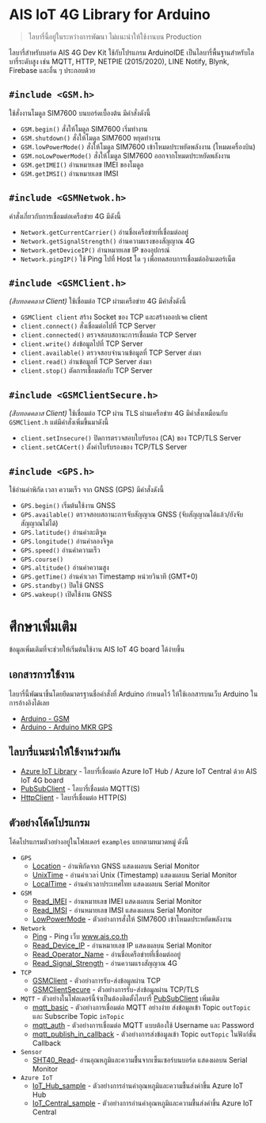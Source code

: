 # AIS IoT 4G Library for Arduino

 > ไลบารี่นี้อยู่ในระหว่างการพัฒนา ไม่แนะนำให้ใช้งานบน Production

ไลบารี่สำหรับบอร์ด AIS 4G Dev Kit ใช้กับโปรแกรม ArduinoIDE เป็นไลบารี่พื้นฐานสำหรับไลบารี่ระดับสูง เช่น MQTT, HTTP, NETPIE (2015/2020), LINE Notify, Blynk, Firebase และอื่น ๆ ประกอบด้วย

## `#include <GSM.h>`

ใช้สั่งงานโมดูล SIM7600 บนบอร์ดเบื้องต้น มีคำสั่งดังนี้

  * `GSM.begin()` สั่งให้โมดูล SIM7600 เริ่มทำงาน
  * `GSM.shutdown()` สั่งให้โมดูล SIM7600 หยุดทำงาน
  * `GSM.lowPowerMode()` สั่งให้โมดูล SIM7600 เข้าโหมดประหยัดพลังงาน (โหมดเครื่องบิน)
  * `GSM.noLowPowerMode()` สั่งให้โมดูล SIM7600 ออกจากโหมดประหยัดพลังงาน
  * `GSM.getIMEI()` อ่านหมายเลข IMEI ของโมดูล
  * `GSM.getIMSI()` อ่านหมายเลข IMSI

## `#include <GSMNetwok.h>`

คำสั่งเกี่ยวกับการเชื่อมต่อเครือข่าย 4G มีดังนี้

  * `Network.getCurrentCarrier()` อ่านชื่อเครือข่ายที่เชื่อมต่ออยู่
  * `Network.getSignalStrength()` อ่านความแรงของสัญญาณ 4G
  * `Network.getDeviceIP()` อ่านหมายเลข IP ของอุปกรณ์
  * `Network.pingIP()` ใช้ Ping ไปที่ Host ใด ๆ เพื่อทดสอบการเชื่อมต่ออินเตอร์เน็ต

## `#include <GSMClient.h>`

*(สืบทอดคลาส Client)* ใช้เชื่อมต่อ TCP ผ่านเครือข่าย 4G มีคำสั่งดังนี้

  * `GSMClient client` สร้าง Socket ของ TCP และสร้างออปเจค client
  * `client.connect()` สั่งเชื่อมต่อไปที่ TCP Server
  * `client.connected()` ตรวจสอบสถานะการเชื่อมต่อ TCP Server
  * `client.write()` ส่งข้อมูลไปที่ TCP Server
  * `client.available()` ตรวจสอบจำนวนข้อมูลที่ TCP Server ส่งมา
  * `client.read()` อ่านข้อมูลที่ TCP Server ส่งมา
  * `client.stop()` ตัดการเชื่อมต่อกับ TCP Server

## `#include <GSMClientSecure.h>`

*(สืบทอดคลาส Client)* ใช้เชื่อมต่อ TCP ผ่าน TLS ผ่านเครือข่าย 4G มีคำสั่งเหมือนกับ `GSMClient.h` แต่มีคำสั่งเพิ่มขึ้นมาดังนี้

  * `client.setInsecure()` ปิดการตรวจสอบใบรับรอง (CA) ของ TCP/TLS Server
  * `client.setCACert()` ตั้งค่าใบรับรองของ TCP/TLS Server

## `#include <GPS.h>`

ใช้อ่านค่าพิกัด เวลา ความเร็ว จาก GNSS (GPS) มีคำสั่งดังนี้

 * `GPS.begin()` เริ่มต้นใช้งาน GNSS
 * `GPS.available()` ตรวจสอบสถานะการจับสัญญาณ GNSS (จับสัญญาณได้แล้ว/ยังจับสัญญาณไม่ได้)
 * `GPS.latitude()` อ่านค่าละติจูด
 * `GPS.longitude()` อ่านค่าลองจิจูด
 * `GPS.speed()` อ่านค่าความเร็ว
 * `GPS.course()` 
 * `GPS.altitude()` อ่านค่าความสูง
 * `GPS.getTime()` อ่านค่าเวลา Timestamp หน่วยวินาที (GMT+0)
 * `GPS.standby()` ปิดใช้ GNSS
 * `GPS.wakeup()` เปิดใช้งาน GNSS

# ศึกษาเพิ่มเติม

ข้อมูลเพิ่มเติมที่จะช่วยให้เริ่มต้นใช้งาน AIS IoT 4G board ได้ง่ายขึ้น

## เอกสารการใช้งาน

ไลบารี่นี้พัฒนาขึ้นโดยยึดมาตรฐานชื่อคำสั่งที่ Arduino กำหนดไว้ ให้ใช้เอกสารบนเว็บ Arduino ในการอ้างอิงได้เลย

 * [Arduino - GSM](https://www.arduino.cc/en/Reference/GSM)
 * [Arduino - Arduino MKR GPS](https://www.arduino.cc/en/Reference/ArduinoMKRGPS)

## ไลบารี่แนะนำให้ใช้งานร่วมกัน

 * [Azure IoT Library]() - ไลบารี่เชื่อมต่อ Azure IoT Hub / Azure IoT Central ด้วย AIS IoT 4G board
 * [PubSubClient](https://github.com/knolleary/pubsubclient) - ไลบารี่เชื่อมต่อ MQTT(S)
 * [HttpClient](https://github.com/amcewen/HttpClient) - ไลบารี่เชื่อมต่อ HTTP(S)

## ตัวอย่างโค้ดโปรแกรม

โค้ดโปรแกรมตัวอย่างอยู่ในโฟลเดอร์ `examples` แยกตามหมวดหมู่ ดังนี้

 * `GPS`
   * [Location](https://github.com/maxpromer/AIS_IoT_4G/tree/main/examples/GPS/Location/Location.ino) - อ่านพิกัดจาก GNSS แสดงผลบน Serial Monitor
   * [UnixTime](https://github.com/maxpromer/AIS_IoT_4G/tree/main/examples/GPS/UnixTime/UnixTime.ino) - อ่านค่าเวลา่ Unix (Timestamp) แสดงผลบน Serial Monitor
   * [LocalTime](https://github.com/maxpromer/AIS_IoT_4G/tree/main/examples/GPS/LocalTime/LocalTime.ino) - อ่านค่าเวลาประเทศไทย แสดงผลบน Serial Monitor
 * `GSM`
   * [Read_IMEI](https://github.com/maxpromer/AIS_IoT_4G/tree/main/examples/GSM/Read_IMEI/Read_IMEI.ino) - อ่านหมายเลข IMEI แสดงผลบน Serial Monitor
   * [Read_IMSI](https://github.com/maxpromer/AIS_IoT_4G/tree/main/examples/GSM/Read_IMSI/Read_IMSI.ino) - อ่านหมายเลข IMSI แสดงผลบน Serial Monitor
   * [LowPowerMode](https://github.com/maxpromer/AIS_IoT_4G/tree/main/examples/GSM/LowPowerMode/LowPowerMode.ino) - ตัวอย่างการสั่งให้ SIM7600 เข้าโหมดประหยัดพลังงาน
 * `Network`
   * [Ping](https://github.com/maxpromer/AIS_IoT_4G/tree/main/examples/Network/Ping/Ping.ino) - Ping เว็บ www.ais.co.th
   * [Read_Device_IP](https://github.com/maxpromer/AIS_IoT_4G/tree/main/examples/Network/Read_Device_IP/Read_Device_IP.ino) - อ่านหมายเลข IP แสดงผลบน Serial Monitor
   * [Read_Operator_Name](https://github.com/maxpromer/AIS_IoT_4G/tree/main/examples/Network/Read_Operator_Name/Read_Operator_Name.ino) - อ่านชื่อเครือข่ายที่เชื่อมต่ออยู่
   * [Read_Signal_Strength](https://github.com/maxpromer/AIS_IoT_4G/tree/main/examples/Network/Read_Signal_Strength/Read_Signal_Strength.ino) - อ่านความแรงสัญญาณ 4G
 * `TCP`
   * [GSMClient](https://github.com/maxpromer/AIS_IoT_4G/tree/main/examples/TCP/GSMClient/GSMClient.ino) - ตัวอย่างการรับ-ส่งข้อมูลผ่าน TCP
   * [GSMClientSecure](https://github.com/maxpromer/AIS_IoT_4G/tree/main/examples/TCP/GSMClientSecure/GSMClientSecure.ino) - ตัวอย่างการรับ-ส่งข้อมูลผ่าน TCP/TLS
 * `MQTT` - ตัวอย่างในโฟลเดอร์นี้จำเป็นต้องติดตั้งไลบารี่ [PubSubClient](https://github.com/knolleary/pubsubclient) เพิ่มเติม
   * [mqtt_basic](https://github.com/maxpromer/AIS_IoT_4G/tree/main/examples/MQTT/mqtt_basic/mqtt_basic.ino) - ตัวอย่างการเชื่อมต่อ MQTT อย่างง่าย ส่งข้อมูลเข้า Topic `outTopic` และ Subscribe Topic `inTopic`
   * [mqtt_auth](https://github.com/maxpromer/AIS_IoT_4G/tree/main/examples/MQTT/mqtt_auth/mqtt_auth.ino) - ตัวอย่างการเชื่อมต่อ MQTT แบบต้องใช้ Username และ Password
   * [mqtt_publish_in_callback](https://github.com/maxpromer/AIS_IoT_4G/tree/main/examples/MQTT/mqtt_publish_in_callback/mqtt_publish_in_callback.ino) - ตัวอย่างการส่งข้อมูลเข้า Topic `outTopic` ในฟังก์ชั่น Callback
 * `Sensor`
   * [SHT40_Read](https://github.com/maxpromer/AIS_IoT_4G/tree/main/examples/Sensor/SHT40_Read/SHT40_Read.ino)- อ่านอุณหภูมิและความชื้นจากเซ็นเซอร์บนบอร์ด แสดงผลบน Serial Monitor
 * `Azure IoT`
   * [IoT_Hub_sample](https://github.com/gravitech-engineer/AIS_IoT_4G/blob/main/examples/Azure_IoT/IoT_Hub_sample/IoT_Hub_sample.ino) - ตัวอย่างการอ่านค่าอุณหภูมิและความชื้นส่งค่าขึ้น Azure IoT Hub
   * [IoT_Central_sample](https://github.com/gravitech-engineer/AIS_IoT_4G/blob/main/examples/Azure_IoT/IoT_Central_sample/IoT_Central_sample.ino) - ตัวอย่างการอ่านค่าอุณหภูมิและความชื้นส่งค่าขึ้น Azure IoT Central
  
